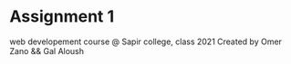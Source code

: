 # Assignment 1
web developement course @ Sapir college, class 2021
Created by Omer Zano && Gal Aloush
